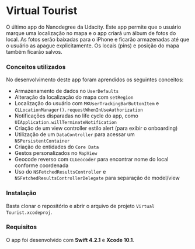 # Virtual Tourist

O último app do Nanodegree da Udacity. Este app permite que o usuário marque uma localização no mapa e o app criará um álbum de fotos do local. As fotos serão baixadas para o iPhone e ficarão armazenadas até que o usuário as apague explicitamente. Os locais (pins) e posição do mapa também ficarão salvos. 

### Conceitos utilizados

No desenvolvimento deste app foram aprendidos os seguintes conceitos:

* Armazenamento de dados no `UserDefaults`
* Alteração da localização do mapa com `setRegion`
* Localização do usuário com `MKUserTrackingBarButtonItem` e `CLLocationManager().requestWhenInUseAuthorization`
* Notificações disparadas no life cycle do app, como `UIApplication.willTerminateNotification`
* Criação de um view controller estilo alert (para exibir o onboarding)
* Utilização de um `DataController` para acessar um `NSPersistentContainer`
* Criação de entidades do `Core Data`
* Gestos personalizados no `MapView`
* Geocode reverso com `CLGeocoder` para encontrar nome do local conforme coordenada
* Uso do `NSFetchedResultsController` e `NSFetchedResultsControllerDelegate` para separação de model/view

### Instalação

Basta clonar o repositório e abrir o arquivo de projeto `Virtual Tourist.xcodeproj`.

### Requisitos

O app foi desenvolvido com **Swift 4.2.1** e **Xcode 10.1**.
